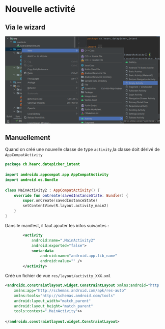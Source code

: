 # Nouvelle activité

## Via le wizard

![](Screen/2022-10-27-13-39-00.png)

## Manuellement

Quand on créé une nouvelle classe de type `activity`,la classe doit dérivé de `AppCompatActivity`
```kotlin
package ch.hearc.datepicker_intent

import androidx.appcompat.app.AppCompatActivity
import android.os.Bundle

class MainActivity2 : AppCompatActivity() {
    override fun onCreate(savedInstanceState: Bundle?) {
        super.onCreate(savedInstanceState)
        setContentView(R.layout.activity_main2)
    }
}
```

Dans le manifest, il faut ajouter les infos suivantes :
```xml
        <activity
            android:name=".MainActivity2"
            android:exported="false">
            <meta-data
                android:name="android.app.lib_name"
                android:value="" />
        </activity>
```

Créé un fichier de vue `res/layout/activity_XXX.xml`

```xml	
<androidx.constraintlayout.widget.ConstraintLayout xmlns:android="http://schemas.android.com/apk/res/android"
    xmlns:app="http://schemas.android.com/apk/res-auto"
    xmlns:tools="http://schemas.android.com/tools"
    android:layout_width="match_parent"
    android:layout_height="match_parent"
    tools:context=".MainActivity">>

</androidx.constraintlayout.widget.ConstraintLayout>
```
